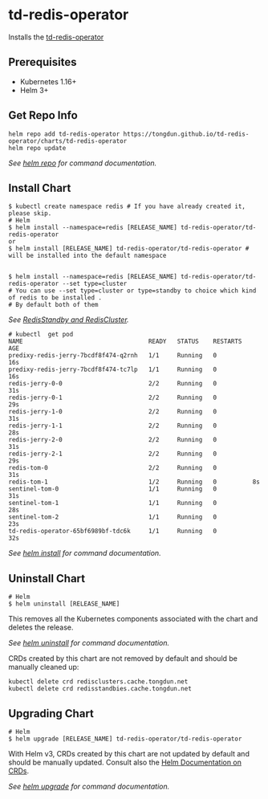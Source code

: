 # td-redis-operator

Installs the [td-redis-operator](https://github.com/tongdun/td-redis-operator)

## Prerequisites

- Kubernetes 1.16+
- Helm 3+

## Get Repo Info

```console
helm repo add td-redis-operator https://tongdun.github.io/td-redis-operator/charts/td-redis-operator
helm repo update
```

_See [helm repo](https://helm.sh/docs/helm/helm_repo/) for command documentation._

## Install Chart

```console
$ kubectl create namespace redis # If you have already created it, please skip.
# Helm
$ helm install --namespace=redis [RELEASE_NAME] td-redis-operator/td-redis-operator
or
$ helm install [RELEASE_NAME] td-redis-operator/td-redis-operator # will be installed into the default namespace


$ helm install --namespace=redis [RELEASE_NAME] td-redis-operator/td-redis-operator --set type=cluster
# You can use --set type=cluster or type=standby to choice which kind of redis to be installed .
# By default both of them
```
_See [RedisStandby and RedisCluster](https://github.com/tongdun/td-redis-operator/wiki/Redis-Standby-Delivery-Example)._


```
# kubectl  get pod
NAME                                   READY   STATUS    RESTARTS   AGE
predixy-redis-jerry-7bcdf8f474-q2rnh   1/1     Running   0          16s
predixy-redis-jerry-7bcdf8f474-tc7lp   1/1     Running   0          16s
redis-jerry-0-0                        2/2     Running   0          31s
redis-jerry-0-1                        2/2     Running   0          29s
redis-jerry-1-0                        2/2     Running   0          31s
redis-jerry-1-1                        2/2     Running   0          28s
redis-jerry-2-0                        2/2     Running   0          31s
redis-jerry-2-1                        2/2     Running   0          29s
redis-tom-0                            2/2     Running   0          31s
redis-tom-1                            1/2     Running   0          8s
sentinel-tom-0                         1/1     Running   0          31s
sentinel-tom-1                         1/1     Running   0          28s
sentinel-tom-2                         1/1     Running   0          23s
td-redis-operator-65bf6989bf-tdc6k     1/1     Running   0          32s
```

_See [helm install](https://helm.sh/docs/helm/helm_install/) for command documentation._

## Uninstall Chart

```console
# Helm
$ helm uninstall [RELEASE_NAME]
```

This removes all the Kubernetes components associated with the chart and deletes the release.

_See [helm uninstall](https://helm.sh/docs/helm/helm_uninstall/) for command documentation._

CRDs created by this chart are not removed by default and should be manually cleaned up:

```console
kubectl delete crd redisclusters.cache.tongdun.net
kubectl delete crd redisstandbies.cache.tongdun.net
```

## Upgrading Chart

```console
# Helm
$ helm upgrade [RELEASE_NAME] td-redis-operator/td-redis-operator
```

With Helm v3, CRDs created by this chart are not updated by default and should be manually updated. Consult also
the [Helm Documentation on CRDs](https://helm.sh/docs/chart_best_practices/custom_resource_definitions).

_See [helm upgrade](https://helm.sh/docs/helm/helm_upgrade/) for command documentation._
